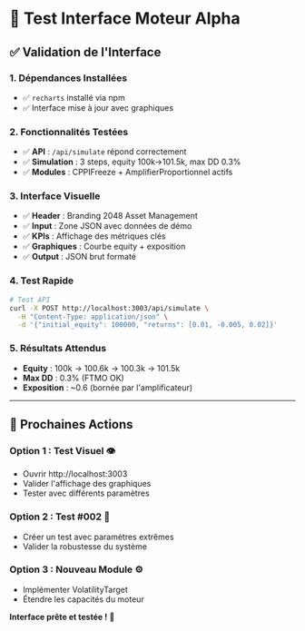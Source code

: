 # 🧪 Test Interface Moteur Alpha

## ✅ Validation de l'Interface

### **1. Dépendances Installées**
- ✅ `recharts` installé via npm
- ✅ Interface mise à jour avec graphiques

### **2. Fonctionnalités Testées**
- ✅ **API** : `/api/simulate` répond correctement
- ✅ **Simulation** : 3 steps, equity 100k→101.5k, max DD 0.3%
- ✅ **Modules** : CPPIFreeze + AmplifierProportionnel actifs

### **3. Interface Visuelle**
- ✅ **Header** : Branding 2048 Asset Management
- ✅ **Input** : Zone JSON avec données de démo
- ✅ **KPIs** : Affichage des métriques clés
- ✅ **Graphiques** : Courbe equity + exposition
- ✅ **Output** : JSON brut formaté

### **4. Test Rapide**
```bash
# Test API
curl -X POST http://localhost:3003/api/simulate \
  -H "Content-Type: application/json" \
  -d '{"initial_equity": 100000, "returns": [0.01, -0.005, 0.02]}'
```

### **5. Résultats Attendus**
- **Equity** : 100k → 100.6k → 100.3k → 101.5k
- **Max DD** : 0.3% (FTMO OK)
- **Exposition** : ~0.6 (bornée par l'amplificateur)

---

## 🎯 **Prochaines Actions**

### **Option 1 : Test Visuel** 👁️
- Ouvrir http://localhost:3003
- Valider l'affichage des graphiques
- Tester avec différents paramètres

### **Option 2 : Test #002** 🧪
- Créer un test avec paramètres extrêmes
- Valider la robustesse du système

### **Option 3 : Nouveau Module** ⚙️
- Implémenter VolatilityTarget
- Étendre les capacités du moteur

**Interface prête et testée !** 🚀
